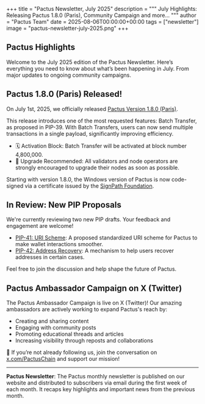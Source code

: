 +++
title = "Pactus Newsletter, July 2025"
description = """
July Highlights: Releasing Pactus 1.8.0 (Paris), Community Campaign and more...
"""
author = "Pactus Team"
date = 2025-08-06T00:00:00+00:00
tags = ["newsletter"]
image = "pactus-newsletter-july-2025.png"
+++

## Pactus Highlights

Welcome to the July 2025 edition of the Pactus Newsletter.
Here’s everything you need to know about what’s been happening in July.
From major updates to ongoing community campaigns.

## Pactus 1.8.0 (Paris) Released!

On July 1st, 2025, we officially released
[Pactus Version 1.8.0 (Paris)](https://pactus.org/2025/07/01/pactus-1.8.0-paris-released/).

This release introduces one of the most requested features:
Batch Transfer, as proposed in PIP-39. With Batch Transfers,
users can now send multiple transactions in a single payload, significantly improving efficiency.

- 🗓️ Activation Block: Batch Transfer will be activated at block number 4,800,000.
- 🔁 Upgrade Recommended: All validators and node operators are
  strongly encouraged to upgrade their nodes as soon as possible.

Starting with version 1.8.0, the Windows version of Pactus is now code-signed via a
certificate issued by the [SignPath Foundation](https://signpath.org/).

## In Review: New PIP Proposals

We're currently reviewing two new PIP drafts. Your feedback and engagement are welcome!

- [PIP-41: URI Scheme](https://pips.pactus.org/PIPs/pip-41):
  A proposed standardized URI scheme for Pactus to make wallet interactions smoother.
- [PIP-42: Address Recovery](https://pips.pactus.org/PIPs/pip-42):
  A mechanism to help users recover addresses in certain cases.

Feel free to join the discussion and help shape the future of Pactus.

## Pactus Ambassador Campaign on X (Twitter)

The Pactus Ambassador Campaign is live on X (Twitter)!
Our amazing ambassadors are actively working to expand Pactus's reach by:

- Creating and sharing content
- Engaging with community posts
- Promoting educational threads and articles
- Increasing visibility through reposts and collaborations

🙏 If you’re not already following us, join the conversation on
[x.com/PactusChain](https://x.com/PactusChain) and support our mission!

---

**Pactus Newsletter**: The Pactus monthly newsletter is published on our website and
distributed to subscribers via email during the first week of each month.
It recaps key highlights and important news from the previous month.
